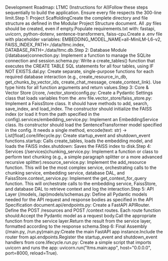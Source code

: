 Development Roadmap: LTMC (Instructions for AI)Follow these steps sequentially to build the application. Ensure every file respects the 300-line limit.Step 1: Project ScaffoldingCreate the complete directory and file structure as defined in the Modular Project Structure document. All .py files should be created, even if empty.Populate requirements.txt with: fastapi, uvicorn, python-dotenv, sentence-transformers, faiss-cpu.Create a .env file with placeholder variables: EMBEDDING_MODEL_NAME=all-MiniLM-L6-v2, FAISS_INDEX_PATH=./data/ltmc.index, DATABASE_PATH=./data/ltmc.db.Step 2: Database Module (/database)connection.py: Implement a function to manage the SQLite connection and session.schema.py: Write a create_tables() function that executes the CREATE TABLE SQL statements for all four tables, using IF NOT EXISTS.dal.py: Create separate, single-purpose functions for each required database interaction (e.g., create_resource_in_db, get_chunks_by_vector_ids, create_chat_message, create_context_link). Use type hints for all function arguments and return values.Step 3: Core & Vector Store (/core, /vector_store)config.py: Create a Pydantic Settings class that loads variables from the .env file.vector_store/faiss_store.py: Implement a FaissStore class. It should have methods to add, search, save_index, and load_index. The constructor should initialize the FAISS index (or load it from the path specified in the config).services/embedding_service.py: Implement an EmbeddingService class. Its constructor should load the SentenceTransformer model specified in the config. It needs a single method, encode(text: str) -> List[float].core/lifecycle.py: Create startup_event and shutdown_event functions.startup: Calls create_tables, loads the embedding model, and loads the FAISS index.shutdown: Saves the FAISS index to disk.Step 4: Services (/services)chunking_service.py: Implement a function or class to perform text chunking (e.g., a simple paragraph splitter or a more advanced recursive splitter).resource_service.py: Implement the add_resource function. This will be the most complex service, orchestrating calls to the chunking service, embedding service, database DAL, and FaissStore.context_service.py: Implement the get_context_for_query function. This will orchestrate calls to the embedding service, FaissStore, and database DAL to retrieve context and log the interaction.Step 5: API Layer (/models, /api)models/schemas.py: Define all Pydantic models needed for the API request and response bodies as specified in the API Specification document.api/endpoints.py: Create a FastAPI APIRouter. Define the POST /resources and POST /context routes. Each route function should:Accept the Pydantic model as a request body.Call the appropriate function from the service layer.Return the result from the service layer, formatted according to the response schema.Step 6: Final Assembly (/main.py, /run.py)main.py:Create the main FastAPI app instance.Include the router from api.endpoints.Register the startup_event and shutdown_event handlers from core.lifecycle.run.py: Create a simple script that imports uvicorn and runs the app: uvicorn.run("ltms.main:app", host="0.0.0.0", port=8000, reload=True).
